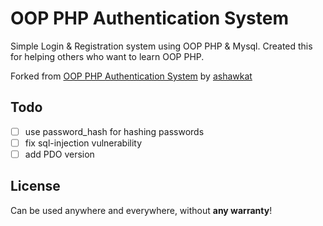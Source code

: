 # OOP PHP Authentication System

Simple Login & Registration system using OOP PHP & Mysql. Created this for helping others who want to learn OOP PHP.

Forked from [OOP PHP Authentication System](https://github.com/ashawkat/oop-php-authentication-system) by [ashawkat](https://github.com/ashawkat)


## Todo

- [ ] use password_hash for hashing passwords
- [ ] fix sql-injection vulnerability
- [ ] add PDO version

## License

Can be used anywhere and everywhere, without **any warranty**!